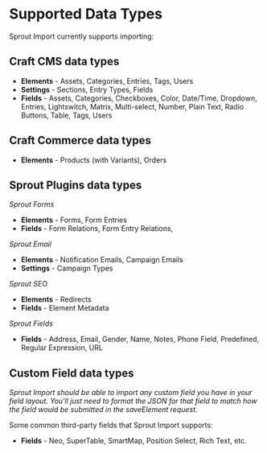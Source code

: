 # Supported Data Types

Sprout Import currently supports importing:

## Craft CMS data types

- **Elements** - Assets, Categories, Entries, Tags, Users
- **Settings** - Sections, Entry Types, Fields
- **Fields** - Assets, Categories, Checkboxes, Color, Date/Time, Dropdown, Entries, Lightswitch, Matrix, Multi-select, Number, Plain Text, Radio Buttons, Table, Tags, Users

## Craft Commerce data types

- **Elements** - Products (with Variants), Orders

## Sprout Plugins data types

_Sprout Forms_
- **Elements** - Forms, Form Entries
- **Fields** - Form Relations, Form Entry Relations, 

_Sprout Email_
- **Elements** - Notification Emails, Campaign Emails
- **Settings** - Campaign Types

_Sprout SEO_
- **Elements** - Redirects
- **Fields** - Element Metadata

_Sprout Fields_
- **Fields** - Address, Email, Gender, Name, Notes, Phone Field, Predefined, Regular Expression, URL

## Custom Field data types

_Sprout Import should be able to import any custom field you have in your field layout. You'll just need to format the JSON for that field to match how the field would be submitted in the saveElement request._

Some common third-party fields that Sprout Import supports:

- **Fields** - Neo, SuperTable, SmartMap, Position Select, Rich Text, etc.
